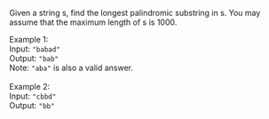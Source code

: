 Given a string s, find the longest palindromic substring in s. You may assume that the maximum length of s is 1000.

Example 1:<br>
Input: `"babad"`<br>
Output: `"bab"`<br>
Note: `"aba"` is also a valid answer.<br><br>
Example 2:<br>
Input: `"cbbd"`<br>
Output: `"bb"`<br>